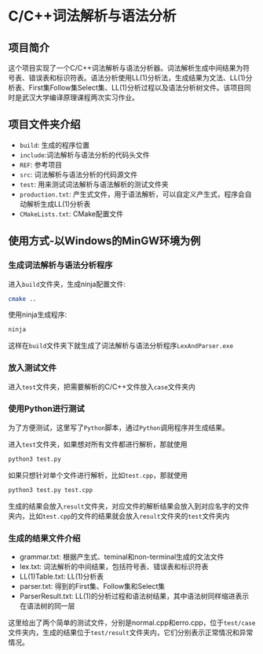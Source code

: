 # C/C++词法解析与语法分析

## 项目简介

这个项目实现了一个C/C++词法解析与语法分析器。词法解析生成中间结果为符号表、错误表和标识符表。语法分析使用LL(1)分析法，生成结果为文法、LL(1)分析表、First集Follow集Select集、LL(1)分析过程以及语法分析树文件。该项目同时是武汉大学编译原理课程两次实习作业。

## 项目文件夹介绍

- `build`: 生成的程序位置
- `include`:词法解析与语法分析的代码头文件
- `REF`: 参考项目
- `src`: 词法解析与语法分析的代码源文件
- `test`: 用来测试词法解析与语法解析的测试文件夹
- `production.txt`: 产生式文件，用于语法解析，可以自定义产生式，程序会自动解析生成LL(1)分析表
- `CMakeLists.txt`: CMake配置文件

## 使用方式-以Windows的MinGW环境为例

### 生成词法解析与语法分析程序

进入`build`文件夹，生成ninja配置文件:

```bash
cmake ..
```

使用ninja生成程序:

```bash
ninja
```

这样在`build`文件夹下就生成了词法解析与语法分析程序`LexAndParser.exe`

### 放入测试文件

进入`test`文件夹，把需要解析的C/C++文件放入`case`文件夹内

### 使用Python进行测试

为了方便测试，这里写了`Python`脚本，通过`Python`调用程序并生成结果。

进入`test`文件夹，如果想对所有文件都进行解析，那就使用

```bash
python3 test.py 
```

如果只想针对单个文件进行解析，比如`test.cpp`，那就使用

```bash
python3 test.py test.cpp
```

生成的结果会放入`result`文件夹，对应文件的解析结果会放入到对应名字的文件夹内，比如`test.cpp`的文件的结果就会放入`result`文件夹的`test`文件夹内

### 生成的结果文件介绍

- grammar.txt: 根据产生式、teminal和non-terminal生成的文法文件
- lex.txt: 词法解析的中间结果，包括符号表、错误表和标识符表
- LL(1)Table.txt: LL(1)分析表
- parser.txt: 得到的First集、Follow集和Select集
- ParserResult.txt: LL(1)的分析过程和语法树结果，其中语法树同样缩进表示在语法树的同一层

这里给出了两个简单的测试文件，分别是normal.cpp和erro.cpp，位于`test/case`文件夹内，生成的结果位于`test/result`文件夹内，它们分别表示正常情况和异常情况。

